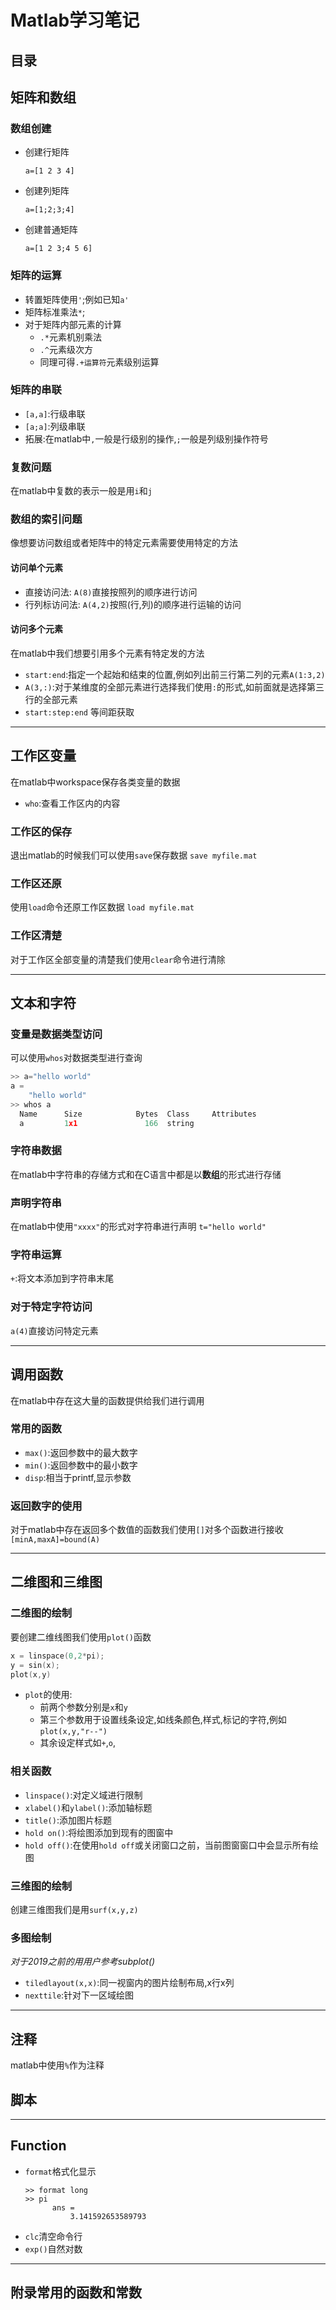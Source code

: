 # Matlab学习笔记

## 目录

## 矩阵和数组
### 数组创建
- 创建行矩阵
  ```
  a=[1 2 3 4]
  ```
- 创建列矩阵
  ```
  a=[1;2;3;4]
  ```
- 创建普通矩阵
  ```
  a=[1 2 3;4 5 6]
  ```
### 矩阵的运算
- 转置矩阵使用`'`;例如已知`a'`
- 矩阵标准乘法`*`;
- 对于矩阵内部元素的计算
  - `.*`元素机别乘法
  - `.^`元素级次方
  - 同理可得`.+运算符`元素级别运算
  
### 矩阵的串联
- `[a,a]`:行级串联
- `[a;a]`:列级串联
- 拓展:在matlab中`,`一般是行级别的操作,`;`一般是列级别操作符号

### 复数问题
在matlab中复数的表示一般是用`i`和`j`


### 数组的索引问题
像想要访问数组或者矩阵中的特定元素需要使用特定的方法
#### 访问单个元素
- 直接访问法: `A(8)`直接按照列的顺序进行访问
- 行列标访问法: `A(4,2)`按照(行,列)的顺序进行运输的访问
#### 访问多个元素
在matlab中我们想要引用多个元素有特定发的方法
- `start:end`:指定一个起始和结束的位置,例如列出前三行第二列的元素`A(1:3,2)`
- `A(3,:)`:对于某维度的全部元素进行选择我们使用`:`的形式,如前面就是选择第三行的全部元素
- `start:step:end` 等间距获取

---

## 工作区变量
在matlab中workspace保存各类变量的数据
- `who`:查看工作区内的内容
### 工作区的保存
退出matlab的时候我们可以使用`save`保存数据
```save myfile.mat```
### 工作区还原
使用`load`命令还原工作区数据
```load myfile.mat```
### 工作区清楚
对于工作区全部变量的清楚我们使用`clear`命令进行清除

---

## 文本和字符
### 变量是数据类型访问
可以使用`whos`对数据类型进行查询
```c++
>> a="hello world"
a = 
    "hello world"
>> whos a
  Name      Size            Bytes  Class     Attributes
  a         1x1               166  string    
```
### 字符串数据
在matlab中字符串的存储方式和在C语言中都是以**数组**的形式进行存储
### 声明字符串
在matlab中使用`"xxxx"`的形式对字符串进行声明
```t="hello world"```
### 字符串运算
`+`:将文本添加到字符串末尾
### 对于特定字符访问
`a(4)`直接访问特定元素

---

## 调用函数
在matlab中存在这大量的函数提供给我们进行调用
### 常用的函数
- `max()`:返回参数中的最大数字
- `min()`:返回参数中的最小数字
- `disp`:相当于printf,显示参数
### 返回数字的使用
对于matlab中存在返回多个数值的函数我们使用`[]`对多个函数进行接收
```[minA,maxA]=bound(A)```

---

## 二维图和三维图
### 二维图的绘制
要创建二维线图我们使用`plot()`函数
```C++
x = linspace(0,2*pi);
y = sin(x);
plot(x,y)
```
- `plot`的使用:
  - 前两个参数分别是`x`和`y`
  - 第三个参数用于设置线条设定,如线条颜色,样式,标记的字符,例如`plot(x,y,"r--")`
  - 其余设定样式如`+`,`o`,

### 相关函数
- `linspace()`:对定义域进行限制
- `xlabel()`和`ylabel()`:添加轴标题
- `title()`:添加图片标题
- `hold on()`:将绘图添加到现有的图窗中
- `hold off()`:在使用`hold off`或关闭窗口之前，当前图窗窗口中会显示所有绘图


### 三维图的绘制
创建三维图我们是用`surf(x,y,z)`

### 多图绘制
*对于2019之前的用用户参考subplot()*
- `tiledlayout(x,x)`:同一视窗内的图片绘制布局,x行x列
- `nexttile`:针对下一区域绘图

---
## 注释
matlab中使用`%`作为注释
[](matlab_pic/注释-1.png)

## 脚本

---
## Function
- `format`格式化显示
  ```
  >> format long
  >> pi
        ans =
            3.141592653589793
  ```
- `clc`清空命令行
- `exp()`自然对数

---
## 附录常用的函数和常数
